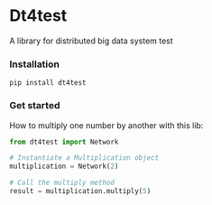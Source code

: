 # Dt4test
A library for distributed big data system test

### Installation
```
pip install dt4test
```

### Get started
How to multiply one number by another with this lib:

```Python
from dt4test import Network

# Instantiate a Multiplication object
multiplication = Network(2)

# Call the multiply method
result = multiplication.multiply(5)
```
